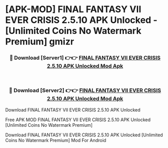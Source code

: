 # [APK-MOD] FINAL FANTASY VII EVER CRISIS 2.5.10 APK Unlocked - [Unlimited Coins No Watermark Premium] gmizr



<div align="center">
<h3>🔴 Download [Server1] 👉👉 <a href="https://momento.my/?title=FINAL_FANTASY_VII_EVER_CRISIS_2.5.10_APK_Unlocked">FINAL FANTASY VII EVER CRISIS 2.5.10 APK Unlocked Mod Apk</a></h3><br>

<h3>🔴 Download [Server2] 👉👉 <a href="https://momento.my/?title=FINAL_FANTASY_VII_EVER_CRISIS_2.5.10_APK_Unlocked">FINAL FANTASY VII EVER CRISIS 2.5.10 APK Unlocked Mod Apk</a></h3>
</div>



Download FINAL FANTASY VII EVER CRISIS 2.5.10 APK Unlocked 

Free APK MOD FINAL FANTASY VII EVER CRISIS 2.5.10 APK Unlocked [Unlimited Coins No Watermark Premium]

Download FINAL FANTASY VII EVER CRISIS 2.5.10 APK Unlocked [Unlimited Coins No Watermark Premium] Mod For Android
